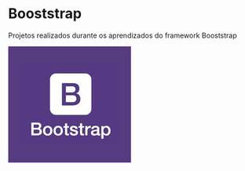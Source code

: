 # Booststrap
Projetos realizados durante os aprendizados do framework Booststrap

 ![](https://github.com/EliveltonSouzaDev/Booststrap/blob/master/projeto%20fruta%26fruta/src/img/bootstrap.png)

